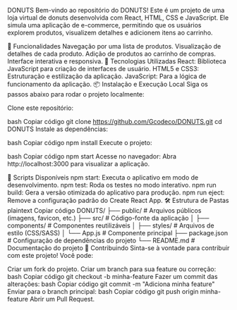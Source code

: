 DONUTS
Bem-vindo ao repositório do DONUTS! Este é um projeto de uma loja virtual de donuts desenvolvida com React, HTML, CSS e JavaScript. Ele simula uma aplicação de e-commerce, permitindo que os usuários explorem produtos, visualizem detalhes e adicionem itens ao carrinho.

🧁 Funcionalidades
Navegação por uma lista de produtos.
Visualização de detalhes de cada produto.
Adição de produtos ao carrinho de compras.
Interface interativa e responsiva.
🚀 Tecnologias Utilizadas
React: Biblioteca JavaScript para criação de interfaces de usuário.
HTML5 e CSS3: Estruturação e estilização da aplicação.
JavaScript: Para a lógica de funcionamento da aplicação.
📦 Instalação e Execução Local
Siga os passos abaixo para rodar o projeto localmente:

Clone este repositório:

bash
Copiar código
git clone https://github.com/Gcodeco/DONUTS.git
cd DONUTS
Instale as dependências:

bash
Copiar código
npm install
Execute o projeto:

bash
Copiar código
npm start
Acesse no navegador: Abra http://localhost:3000 para visualizar a aplicação.

📜 Scripts Disponíveis
npm start: Executa o aplicativo em modo de desenvolvimento.
npm test: Roda os testes no modo interativo.
npm run build: Gera a versão otimizada do aplicativo para produção.
npm run eject: Remove a configuração padrão do Create React App.
🛠 Estrutura de Pastas
plaintext
Copiar código
DONUTS/
├── public/          # Arquivos públicos (imagens, favicon, etc.)
├── src/             # Código-fonte da aplicação
│   ├── components/  # Componentes reutilizáveis
│   ├── styles/      # Arquivos de estilo (CSS/SASS)
│   └── App.js       # Componente principal
├── package.json     # Configuração de dependências do projeto
└── README.md        # Documentação do projeto
🤝 Contribuindo
Sinta-se à vontade para contribuir com este projeto! Você pode:

Criar um fork do projeto.
Criar um branch para sua feature ou correção:
bash
Copiar código
git checkout -b minha-feature
Fazer um commit das alterações:
bash
Copiar código
git commit -m "Adiciona minha feature"
Enviar para o branch principal:
bash
Copiar código
git push origin minha-feature
Abrir um Pull Request.
